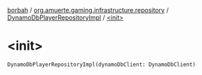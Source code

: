 [borbah](../../index.md) / [org.amuerte.gaming.infrastructure.repository](../index.md) / [DynamoDbPlayerRepositoryImpl](index.md) / [&lt;init&gt;](./-init-.md)

# &lt;init&gt;

`DynamoDbPlayerRepositoryImpl(dynamoDbClient: DynamoDbClient)`